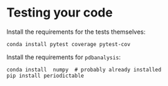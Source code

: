 # Testing your code

Install the requirements for the tests themselves:

```
conda install pytest coverage pytest-cov
```

Install the requirements for `pdbanalysis`:

```
conda install  numpy  # probably already installed
pip install periodictable
```
